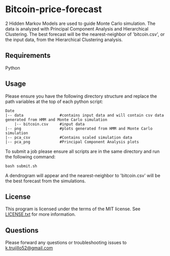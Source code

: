 # Bitcoin-price-forecast
2 Hidden Markov Models are used to guide Monte Carlo simulation. The data is analyzed with Principal Component Analysis and Hierarchical Clustering. The best forecast will be the nearest-neighbor of 'bitcoin.csv', or the input data, from the Hierarchical Clustering analysis. 
## Requirements
Python
## Usage
Please ensure you have the following directory structure and replace the path variables at the top of each python script:
```
Date
|-- data                #contains input data and will contain csv data generated from HMM and Monte Carlo simulation
    |-- bitcoin.csv     #input data
|-- png                 #plots generated from HMM and Monte Carlo simulation
|-- pca_csv             #Contains scaled simulation data
|-- pca_png             #Principal Component Analysis plots
```
To submit a job please ensure all scripts are in the same directory and run the following command:
```
bash submit.sh
```

A dendrogram will appear and the nearest-neighbor to 'bitcoin.csv' will be the best forecast from the simulations. 

## License
This program is licensed under the terms of the MIT license. See [LICENSE.txt](https://github.com/ktrujillo52/Bitcoin-price-forecast/blob/master/LICENSE.txt) for more information. 

## Questions
Please forward any questions or troubleshooting issues to k.trujillo52@gmail.com

